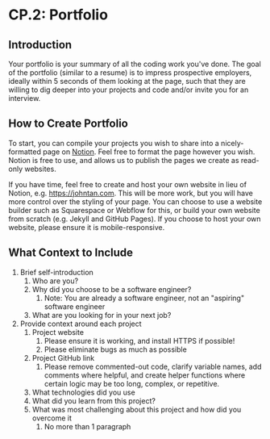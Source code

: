 # CP.2: Portfolio

## Introduction

Your portfolio is your summary of all the coding work you've done. The goal of the portfolio \(similar to a resume\) is to impress prospective employers, ideally within 5 seconds of them looking at the page, such that they are willing to dig deeper into your projects and code and/or invite you for an interview.

## How to Create Portfolio

To start, you can compile your projects you wish to share into a nicely-formatted page on [Notion](https://www.notion.so/personal). Feel free to format the page however you wish. Notion is free to use, and allows us to publish the pages we create as read-only websites.

If you have time, feel free to create and host your own website in lieu of Notion, e.g. https://johntan.com. This will be more work, but you will have more control over the styling of your page. You can choose to use a website builder such as Squarespace or Webflow for this, or build your own website from scratch \(e.g. Jekyll and GitHub Pages\). If you choose to host your own website, please ensure it is mobile-responsive.

## What Context to Include

1. Brief self-introduction
   1. Who are you?
   2. Why did you choose to be a software engineer?
      1. Note: You are already a software engineer, not an "aspiring" software engineer
   3.  What are you looking for in your next job?
2. Provide context around each project
   1. Project website
      1. Please ensure it is working, and install HTTPS if possible!
      2. Please eliminate bugs as much as possible
   2. Project GitHub link
      1. Please remove commented-out code, clarify variable names, add comments where helpful, and create helper functions where certain logic may be too long, complex, or repetitive.
   3. What technologies did you use
   4. What did you learn from this project?
   5. What was most challenging about this project and how did you overcome it
      1. No more than 1 paragraph

